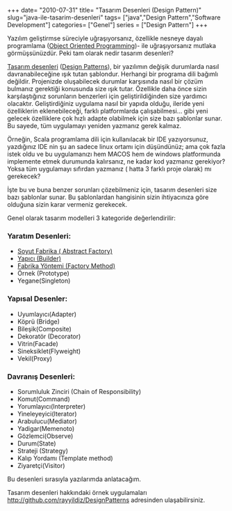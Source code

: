 +++
date= "2010-07-31"
title= "Tasarım Desenleri (Design Pattern)"
slug="java-ile-tasarim-desenleri"
tags= ["java","Design Pattern","Software Development"]
categories= ["Genel"]
series = ["Design Pattern"]
+++



Yazılım geliştirmse süreciyle uğraşıyorsanız, özellikle nesneye dayalı programlama ([Object Oriented Programming](http://en.wikipedia.org/wiki/Object-oriented))- ile uğraşıyorsanız mutlaka görmüşsünüzdür. Peki tam olarak nedir tasarım desenleri?

[Tasarım desenleri](http://tr.wikipedia.org/wiki/Tasar%C4%B1m_%C3%B6r%C3%BCnt%C3%BCleri) ([Design Patterns](http://en.wikipedia.org/wiki/Design_pattern_%28computer_science%29)), bir yazılımın değişik durumlarda nasıl davranabileceğine ışık tutan şablondur. Herhangi bir programa dili bağımlı değildir. Projenizde oluşabilecek durumlar karşısında nasıl bir çözüm bulmanız gerektiği konusunda size ışık tutar. Özellikle daha önce sizin karşılaştığınız sorunların benzerleri için geliştirildiğinden size yardımcı olacaktır. Geliştirdiğiniz uygulama nasıl bir yapıda olduğu, ileride yeni özelliklerin eklenebileceği, farklı platformlarda çalışabilmesi… gibi yeni gelecek özelliklere çok hızlı adapte olabilmek için size bazı şablonlar sunar. Bu sayede, tüm uygulamayı yeniden yazmanız gerek kalmaz.

Örneğin, Scala programlama dili için kullanılacak bir IDE yazıyorsunuz, yazdığınız IDE nin şu an sadece linux ortamı için düşündünüz; ama çok fazla istek oldu ve bu uygulamanızı hem MACOS hem de windows platformunda implemente etmek durumunda kalırsanız, ne kadar kod yazmanız gerekiyor? Yoksa tüm uygulamayı sıfırdan yazmanız ( hatta 3 farklı proje olarak) mı gerekecek?

İşte bu ve buna benzer sorunları çözebilmeniz için, tasarım desenleri size bazı şablonlar sunar. Bu şablonlardan hangisinin sizin ihtiyacınıza göre olduğuna sizin karar vermeniz gerekecek.

Genel olarak tasarım modelleri 3 kategoride değerlendirilir:

### Yaratım Desenleri:

* [Soyut Fabrika ( Abstract Factory)](/tr/posts/java-ile-tasarim-desenleri-soyut-tasarim-deseni)
* [Yapıcı (Builder)](/tr/posts/java-ile-tasarim-desenleri-yapici-tasarim-deseni)
* [Fabrika Yöntemi (Factory Method)](/tr/posts/java-ile-tasarim-desenleri-fabrika-yontemi)
* Örnek (Prototype)
* Yegane(Singleton)

### Yapısal Desenler:

* Uyumlayıcı(Adapter)
* Köprü (Bridge)
* Bileşik(Composite)
* Dekoratör (Decorator)
* Vitrin(Facade)
* Sineksiklet(Flyweight)
* Vekil(Proxy)

### Davranış Desenleri:

* Sorumluluk Zinciri (Chain of Responsibility)
* Komut(Command)
* Yorumlayıcı(Interpreter)
* Yineleyeyici(Iterator)
* Arabulucu(Mediator)
* Yadigar(Memenoto)
* Gözlemci(Observe)
* Durum(State)
* Strateji (Strategy)
* Kalıp Yordamı (Template method)
* Ziyaretçi(Visitor)

Bu desenleri sırasıyla yazılarımda anlatacağım.

Tasarım desenleri hakkındaki örnek uygulamaları <http://github.com/rayyildiz/DesignPatterns> adresinden ulaşabilirsiniz.